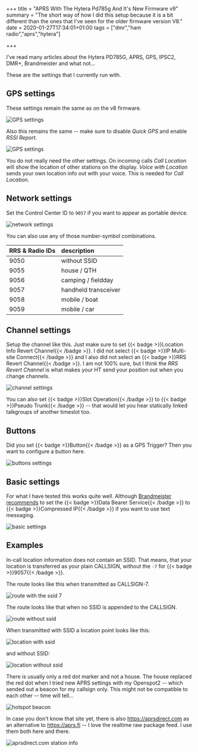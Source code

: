 +++
title = "APRS With The Hytera Pd785g And It's New Firmware v9"
summary = "The short way of how I did this setup because it is a bit different than the ones that I've seen for the older firmware version V8."
date = 2020-01-27T17:34:01+01:00
tags = ["dmr","ham radio","aprs","hytera"]

+++

I've read many articles about the Hytera PD785G, APRS, GPS, IPSC2, DMR+,
Brandmeister and what not...

These are the settings that I currently run with.

## GPS settings

These settings remain the same as on the v8 firmware.

![GPS settings](hyt_01_gps.png)

Also this remains the same -- make sure to disable *Quick GPS* and enable
*RSSI Report*.

![GPS settings](hyt_02_gps.png)

You do not really need the other settings. On incoming calls *Call Location*
will show the location of other stations on the display. *Voice with Location*
sends your own location info out with your voice. This is needed for
*Call Location*.

## Network settings

Set the Control Center ID to `9057` if you want to appear as portable device.

![network settings](hyt_03_network.png)

You can also use any of those number-symbol combinations.

| RRS & Radio IDs | description          |
| :---            | :---                 |
| 9050            | without SSID         |
| 9055            | house / QTH          |
| 9056            | camping / fieldday   |
| 9057            | handheld transceiver |
| 9058            | mobile / boat        |
| 9059            | mobile / car         |

## Channel settings

Setup the channel like this. Just make sure to set {{< badge >}}Location Info
Revert Channel{{< /badge >}}. I did not select {{< badge >}}IP Multi-site
Connect{{< /badge >}} and I also did not select an {{< badge >}}RRS Revert
Channel{{< /badge >}}. I am not 100% sure, but I think the *RRS Revert Channel*
is what makes your HT send your position out when you change channels.

![channel settings](hyt_04_channel.png)

You can also set {{< badge >}}Slot Operation{{< /badge >}} to {{< badge >}}Pseudo
Trunk{{< /badge >}} -- that would let you hear statically linked talkgroups of
another timeslot too.

## Buttons

Did you set {{< badge >}}Button{{< /badge >}} as a GPS Trigger? Then you want
to configure a button here.

![buttons settings](hyt_05_buttons.png)

## Basic settings

For what I have tested this works quite well. Although [Brandmeister
recommends][bm] to set the {{< badge >}}Data Bearer Service{{< /badge >}} to
{{< badge >}}Compressed IP{{< /badge >}} if you want to use text messaging.

[bm]: https://wiki.brandmeister.network/index.php/Hytera/Radios#Text_Messaging

![basic settings](hyt_06_basic.png)

## Examples

In-call location information does not contain an SSID. That means, that your
location is transferred as your plain CALLSIGN, without the `-7` for
{{< badge >}}9057{{< /badge >}}.

The route looks like this when transmitted as CALLSIGN-7.

![route with the ssid 7](hyt_08_aprs_route_9057.png)

The route looks like that when no SSID is appended to the CALLSIGN.

![route without ssid](hyt_07_aprs_route_9050.png)

When transmitted with SSID a location point looks like this:

![location with ssid](hyt_09_aprs_ssid_working.png)

and without SSID:

![location without ssid](hyt_10_aprs_ssid_notworking.png)

There is usually only a red dot marker and not a house. The house replaced
the red dot when I tried new APRS settings with my Openspot2 -- which sended
out a beacon for my callsign only. This might not be compatible to each other --
time will tell...

![hotspot beacon](hyt_11_aprs_ssid_hotspot.png)

In case you don't know that site yet, there is also <https://aprsdirect.com> as
an alternative to <https://aprs.fi> -- I love the realtime raw package feed.
I use them both here and there.

![aprsdirect.com station info](hyt_12_aprsdirect.png)
